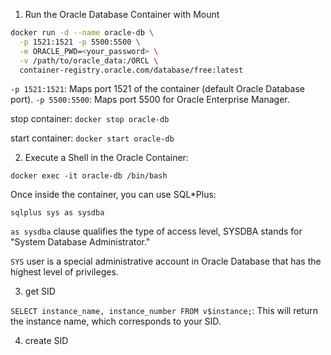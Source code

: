 1. Run the Oracle Database Container with Mount

```bash
docker run -d --name oracle-db \
  -p 1521:1521 -p 5500:5500 \
  -e ORACLE_PWD=<your_password> \
  -v /path/to/oracle_data:/ORCL \
  container-registry.oracle.com/database/free:latest
```

`-p 1521:1521`: Maps port 1521 of the container (default Oracle Database port).
`-p 5500:5500`: Maps port 5500 for Oracle Enterprise Manager.

stop container: `docker stop oracle-db`

start container: `docker start oracle-db`

2. Execute a Shell in the Oracle Container:

`docker exec -it oracle-db /bin/bash`

Once inside the container, you can use SQL*Plus:

`sqlplus sys as sysdba`

`as sysdba` clause qualifies the type of access level, SYSDBA stands for "System Database Administrator."  

`SYS` user is a special administrative account in Oracle Database that has the highest level of privileges. 

3. get SID

`SELECT instance_name, instance_number FROM v$instance;`: This will return the instance name, which corresponds to your SID.

4. create SID





